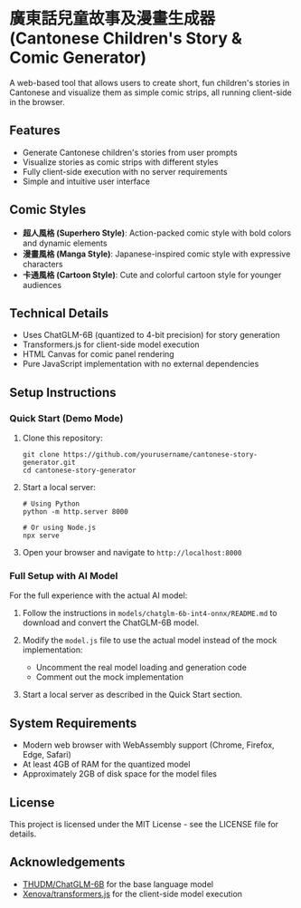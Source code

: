 # 廣東話兒童故事及漫畫生成器 (Cantonese Children's Story & Comic Generator)

A web-based tool that allows users to create short, fun children's stories in Cantonese and visualize them as simple comic strips, all running client-side in the browser.

## Features

- Generate Cantonese children's stories from user prompts
- Visualize stories as comic strips with different styles
- Fully client-side execution with no server requirements
- Simple and intuitive user interface

## Comic Styles

- **超人風格 (Superhero Style)**: Action-packed comic style with bold colors and dynamic elements
- **漫畫風格 (Manga Style)**: Japanese-inspired comic style with expressive characters
- **卡通風格 (Cartoon Style)**: Cute and colorful cartoon style for younger audiences

## Technical Details

- Uses ChatGLM-6B (quantized to 4-bit precision) for story generation
- Transformers.js for client-side model execution
- HTML Canvas for comic panel rendering
- Pure JavaScript implementation with no external dependencies

## Setup Instructions

### Quick Start (Demo Mode)

1. Clone this repository:
   ```
   git clone https://github.com/yourusername/cantonese-story-generator.git
   cd cantonese-story-generator
   ```

2. Start a local server:
   ```
   # Using Python
   python -m http.server 8000
   
   # Or using Node.js
   npx serve
   ```

3. Open your browser and navigate to `http://localhost:8000`

### Full Setup with AI Model

For the full experience with the actual AI model:

1. Follow the instructions in `models/chatglm-6b-int4-onnx/README.md` to download and convert the ChatGLM-6B model.

2. Modify the `model.js` file to use the actual model instead of the mock implementation:
   - Uncomment the real model loading and generation code
   - Comment out the mock implementation

3. Start a local server as described in the Quick Start section.

## System Requirements

- Modern web browser with WebAssembly support (Chrome, Firefox, Edge, Safari)
- At least 4GB of RAM for the quantized model
- Approximately 2GB of disk space for the model files

## License

This project is licensed under the MIT License - see the LICENSE file for details.

## Acknowledgements

- [THUDM/ChatGLM-6B](https://github.com/THUDM/ChatGLM-6B) for the base language model
- [Xenova/transformers.js](https://github.com/xenova/transformers.js) for the client-side model execution
